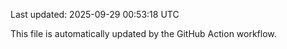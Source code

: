 Last updated: 2025-09-29 00:53:18 UTC

This file is automatically updated by the GitHub Action workflow.

